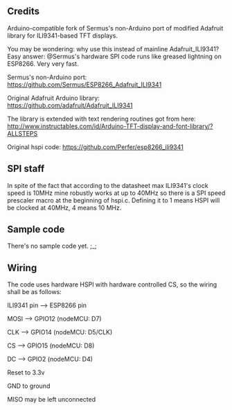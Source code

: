 ## Credits
Arduino-compatible fork of Sermus's non-Arduino port of modified Adafruit library for ILI9341-based TFT displays.

You may be wondering: why use this instead of mainline Adafruit_ILI9341? Easy answer: @Sermus's hardware SPI code runs like greased lightning on ESP8266. Very very fast.

Sermus's non-Arduino port: https://github.com/Sermus/ESP8266_Adafruit_ILI9341

Original Adafruit Arduino library: https://github.com/adafruit/Adafruit_ILI9341

The library is extended with text rendering routines got from here: http://www.instructables.com/id/Arduino-TFT-display-and-font-library/?ALLSTEPS

Original hspi code: https://github.com/Perfer/esp8266_ili9341

## SPI staff
In spite of the fact that according to the datasheet max ILI9341's clock speed is 10MHz mine robustly works at up to 40MHz so there is a SPI speed prescaler macro at the beginning of hspi.c.
Defining it to 1 means HSPI will be clocked at 40MHz, 4 means 10 MHz.

## Sample code
There's no sample code yet. ;_;

## Wiring
The code uses hardware HSPI with hardware controlled CS, so the wiring shall be as follows: 

ILI9341 pin -->	ESP8266 pin

MOSI 	-->	GPIO12 (nodeMCU: D7)

CLK 	-->	GPIO14 (nodeMCU: D5/CLK)

CS 	-->	GPIO15 (nodeMCU: D8)

DC 	-->	GPIO2 (nodeMCU: D4)

Reset to 3.3v

GND to ground

MISO may be left unconnected


